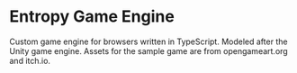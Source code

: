 # Entropy Game Engine
Custom game engine for browsers written in TypeScript. Modeled after the Unity game engine.
Assets for the sample game are from opengameart.org and itch.io.
